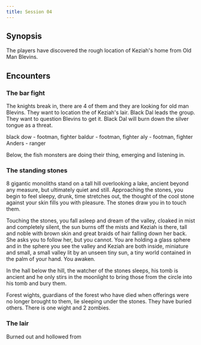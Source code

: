 ```yaml
--- 
title: Session 04
---
```


## Synopsis

The players have discovered the rough location of Keziah's home from Old Man Blevins.

## Encounters

### The bar fight

The knights break in, there are 4 of them and they are looking for old man Blevins. They want to location the of Keziah's lair. Black Dal leads the group. They want to question Blevins to get it. Black Dal will burn down the silver tongue as a threat.

black dow - footman, fighter
baldur - footman, fighter
aly - footman, fighter
Anders - ranger

Below, the fish monsters are doing their thing, emerging and listening in.

### The standing stones

8 gigantic monoliths stand on a tall hill overlooking a lake, ancient beyond any measure, but ultimately quiet and still.
Approaching the stones, you begin to feel sleepy, drunk, time stretches out, the thought of the cool stone against your skin fills you with pleasure. The stones draw you in to touch them. 

Touching the stones, you fall asleep and dream of the valley, cloaked in mist and completely silent, the sun burns off the mists and Keziah is there, tall and noble with brown skin and great braids of hair falling down her back. She asks you to follow her, but you cannot. You are holding a glass sphere and in the sphere you see the valley and Keziah are both inside, miniature and small, a small valley lit by an unseen tiny sun, a tiny world contained in the palm of your hand. You awaken. 

In the hall below the hill, the watcher of the stones sleeps, his tomb is ancient and he only stirs in the moonlight to bring those from the circle into his tomb and bury them. 

Forest wights, guardians of the forest who have died when offerings were no longer brought to them, lie sleeping under the stones. They have buried others. There is one wight and 2 zombies.

### The lair

Burned out and hollowed from